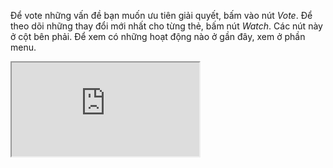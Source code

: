 Để vote những vấn đề bạn muốn ưu tiên giải quyết, bấm vào nút _Vote_. Để theo dõi những thay đổi mới nhất cho từng thẻ, bấm nút _Watch_. Các nút này ở cột bên phải. Để xem có những hoạt động nào ở gần đây, xem ở phần menu.  


<iframe src="https://trello.com/b/Uc8xXXNf" ></iframe>